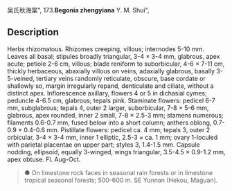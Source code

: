 吴氏秋海棠",
173.**Begonia zhengyiana** Y. M. Shui",

## Description
Herbs rhizomatous. Rhizomes creeping, villous; internodes 5-10 mm. Leaves all basal; stipules broadly triangular, 3-4 × 3-4 mm, glabrous, apex acute; petiole 2-6 cm, villous; blade reniform to suborbicular, 4-6 × 7-11 cm, thickly herbaceous, abaxially villous on veins, adaxially glabrous, basally 3-5-veined, tertiary veins randomly reticulate, obscure, base cordate or shallowly so, margin irregularly repand, denticulate and ciliate, without a distinct apex. Inflorescence axillary, flowers 4 or 5 in dichasial cymes; peduncle 4-6.5 cm, glabrous; tepals pink. Staminate flowers: pedicel 6-7 mm, subglabrous; tepals 4, outer 2 larger, suborbicular, 7-8 × 5-6 mm, glabrous, apex rounded, inner 2 small, 7-8 × 2.5-3 mm; stamens numerous; filaments 0.6-0.7 mm, fused below into a short column; anthers oblong, 0.7-0.9 × 0.4-0.6 mm. Pistillate flowers: pedicel ca. 4 mm; tepals 3, outer 2 orbicular, 3-4 × 3-4 mm, inner 1 elliptic, 2.5-3 × ca. 1 mm; ovary 1-loculed with parietal placentae on upper part; styles 3, 1.4-1.5 mm. Capsule nodding, ellipsoid, equally 3-winged, wings triangular, 3.5-4.5 × 0.9-1.2 mm, apex obtuse. Fl. Aug-Oct.

> ● On limestone rock faces in seasonal rain forests or in limestone tropical seasonal forests; 500-600 m. SE Yunnan (Hekou, Maguan).
